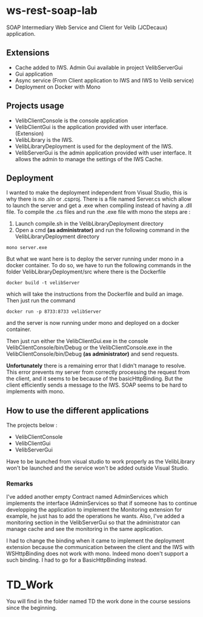 # ws-rest-soap-lab

SOAP Intermediary Web Service and Client for Velib (JCDecaux) application.

## Extensions

+ Cache added to IWS. Admin Gui available in project VelibServerGui
+ Gui application
+ Async service (From Client application to IWS and IWS to Velib service)
+ Deployment on Docker with Mono

## Projects usage

+ VelibClientConsole is the console application
+ VelibClientGui is the application provided with user interface. (Extension)
+ VelibLibrary is the IWS.
+ VelibLibraryDeployment is used for the deployment of the IWS.
+ VelibServerGui is the admin application provided with user interface. It allows the admin to manage the settings of the IWS Cache.

## Deployment

I wanted to make the deployment independent from Visual Studio, this is why there is no .sln or .csproj. There is a file named Server.cs which allow to launch the server and get a .exe when compiling instead of having a .dll file. To compile the .cs files and run the .exe file with mono the steps are :

1. Launch compile.sh in the VelibLibraryDeployment directory
2. Open a cmd **(as administrator)** and run the following command in the VelibLibraryDeployment directory
```shell
mono server.exe
```

But what we want here is to deploy the server running under mono in a docker container.
To do so, we have to run the following commands in the folder VelibLibraryDeployment/src where there is the Dockerfile
```shell
docker build -t velibServer
```
which will take the instructions from the Dockerfile and build an image.
Then just run the command
```shell
docker run -p 8733:8733 velibServer
```
and the server is now running under mono and deployed on a docker container.

Then just run either the VelibClientGui.exe in the console VelibClientConsole/bin/Debug or the VelibClientConsole.exe in the VelibClientConsole/bin/Debug **(as administrator)** and send requests.

**Unfortunately** there is a remaining error that I didn't manage to resolve. This error prevents my server from correctly processing the request from the client, and it seems to be because of the basicHttpBinding. But the client efficiently sends a message to the IWS. SOAP seems to be hard to implements with mono.

## How to use the different applications

The projects below :

+ VelibClientConsole
+ VelibClientGui
+ VelibServerGui

Have to be launched from visual studio to work properly as the VelibLibrary won't be launched and the service won't be added outside Visual Studio.

### Remarks

I've added another empty Contract named AdminServices which implements the interface IAdminServices so that if someone has to continue developping the application to implement the Monitoring extension for example, he just has to add the operations he wants. Also, I've added a monitoring section in the VelibServerGui so that the administrator can manage cache and see the monitoring in the same application.

I had to change the binding when it came to implement the deployment extension because the communication between the client and the IWS with WSHttpBinding does not work with mono. Indeed mono doen't support a such binding. I had to go for a BasicHttpBinding instead.

# TD_Work

You will find in the folder named TD the work done in the course sessions since the beginning.